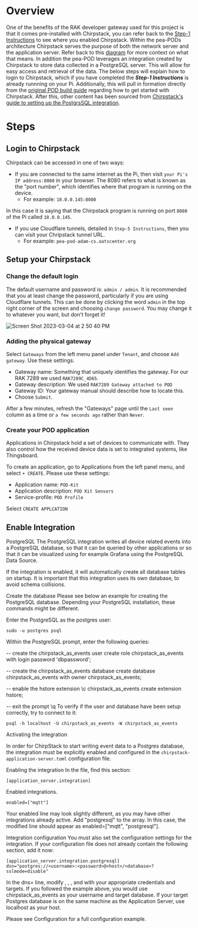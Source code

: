 # **Overview**

One of the benefits of the RAK developer gateway used for this project is that it comes pre-installed with Chirpstack, you can refer back to the [Step-1 Instructions](https://github.com/adamschreck/pea-pod/blob/main/Step-1%20Gateway%20and%20Computer%20Setup/Step-1%20Instructions.md#setup-rak-gateway-channel-plan) to see where you enabled Chirpstack. Within the pea-PODs architecture Chirpstack serves the purpose of both the network server and the application server. Refer back to this [diagram](https://github.com/adamschreck/pea-pod#diagram-describing-pea-pod-architecture) for more context on what that means. In addition the pea-POD leverages an integration created by Chirpstack to store data collected in a PostgreSQL server. This will allow for easy access and retrieval of the data. The below steps will explain how to login to Chirpstack, which if you have completed the ***Step-1 Instructions*** is already runnning on your Pi. Additionally, this will pull in formation directly from the [original POD build guide](https://github.com/oats-center/pod/blob/main/build-guide.md) regarding how to get started with Chirpstack. After this, other content has been sourced from [Chirpstack's guide to setting up the PostgrsSQL integration](https://www.chirpstack.io/application-server/integrations/postgresql/). 

# **Steps**

## Login to Chirpstack

Chirpstack can be accessed in one of two ways:
- If you are connected to the same internet as the Pi, then visit `your Pi's IP address:8080` in your browser. The 8080 refers to what is known as the "port number", which identifies where that program is running on the device.
  - For example: `10.0.0.145:8080`

 In this case it is saying that the Chirpstack program is running on port `8080` of the Pi called `10.0.0.145`.

- If you use Cloudflare tunnels, detailed in `Step-5 Instructions`, then you can visit your Chripstack tunnel URL.
  - For example: `pea-pod-adam-cs.oatscenter.org`

## Setup your Chirpstack

### Change the default login

The default username and password is: `admin / admin`. It is recommended that you at least change the password, particularly if you are using Cloudflare tunnels.
This can be done by clicking the word `admin` in the top right corner of the screen and choosing `change password`.
You may change it to whatever you want, but don't forget it!

![Screen Shot 2023-03-04 at 2 50 40 PM](https://user-images.githubusercontent.com/126691160/222926003-13bd44a7-469f-49a8-9a9a-43f37a55007b.png)

### Adding the physical gateway

Select `Gateways` from the left menu panel under `Tenant`, and choose `Add gateway`.
Use these settings:

- Gateway name: Something that uniquely identifies the gateway. For our RAK 7289 we used `RAK7289C_4D65`.
- Gateway description: We used `RAK7289 Gateway attached to POD`
- Gateway ID: Your gateway manual should describe how to locate this.
- Choose `Submit`.

After a few minutes, refresh the "Gateways" page until the `Last seen` column as a time or `a few seconds ago` rather than `Never`.

### Create your POD application

Applications in Chirpstack hold a set of devices to communicate with.
They also control how the received device data is set to integrated systems, like Thingsboard.

To create an application, go to Applications from the left panel menu, and select `+ CREATE`.
Please use these settings:

- Application name: `POD-Kit`
- Application description: `POD Kit Sensors`
- Service-profile: `POD Profile`

Select `CREATE APPLCATION`

## Enable Integration
PostgreSQL
The PostgreSQL integration writes all device related events into a PostgreSQL database, so that it can be queried by other applications or so that it can be visualized using for example Grafana using the PostgreSQL Data Source.

If the integration is enabled, it will automatically create all database tables on startup. It is important that this integration uses its own database, to avoid schema collisions.

Create the database
Please see below an example for creating the PostgreSQL database. Depending your PostgreSQL installation, these commands might be different.

Enter the PostgreSQL as the postgres user:

    sudo -u postgres psql

Within the PostgreSQL prompt, enter the following queries:


-- create the chirpstack_as_events user
    create role chirpstack_as_events with login password 'dbpassword';

-- create the chirpstack_as_events database
    create database chirpstack_as_events with owner chirpstack_as_events;

-- enable the hstore extension
    \c chirpstack_as_events
    create extension hstore;

-- exit the prompt
    \q
To verify if the user and database have been setup correctly, try to connect to it:

    psql -h localhost -U chirpstack_as_events -W chirpstack_as_events

Activating the integration

In order for ChirpStack to start writing event data to a Postgres database, the integration must be explicitly enabled and configured in the `chirpstack-application-server.toml` configuration file.

Enabling the integration
In the file, find this section:


    [application_server.integration]

Enabled integrations.

    enabled=["mqtt"]

Your enabled line may look slightly different, as you may have other integrations already active. Add "postgresql" to the array. In this case, the modified line should appear as enabled=["mqtt", "postgresql"].

Integration configuration
You must also set the configuration settings for the integration. If your configuration file does not already contain the following section, add it now:

    [application_server.integration.postgresql]
    dsn="postgres://<username>:<password>@<host>/<database>?sslmode=disable"

In the dns= line, modify <username>, <password>, <host>, and <database> with your appropriate credentials and targets. If you followed the example above, you would use chirpstack_as_events as your username and target database. If your target Postgres database is on the same machine as the Application Server, use localhost as your host.

Please see Configuration for a full configuration example.